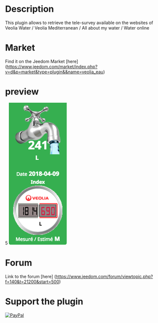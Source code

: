 # Description

This plugin allows to retrieve the tele-survey available on the websites of Veolia Water / Veolia Mediterranean / All about my water / Water online

# Market

Find it on the Jeedom Market [here] (https://www.jeedom.com/market/index.php?v=d&p=market&type=plugin&&name=veolia_eau)

# preview

5
![scrennshot1](../images/veolia_eau_screen_shoot.png)

# Forum

Link to the forum [here] (https://www.jeedom.com/forum/viewtopic.php?f=140&t=21200&start=500)
# Support the plugin

[![ PayPal](https://cdn.rawgit.com/twolfson/paypal-github-button/1.0.0/dist/button.svg)](https://www.paypal.me/damien916/)
